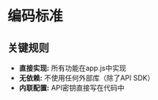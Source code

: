 # 编码标准

## 关键规则

- **直接实现:** 所有功能在app.js中实现
- **无依赖:** 不使用任何外部库（除了API SDK）
- **内联配置:** API密钥直接写在代码中
